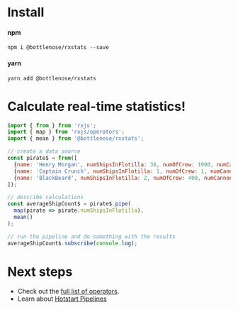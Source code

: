 # Install

#### npm
```
npm i @bottlenose/rxstats --save
```
#### yarn
```
yarn add @bottlenose/rxstats
```

# Calculate real-time statistics!
```js
import { from } from 'rxjs';
import { map } from 'rxjs/operators';
import { mean } from '@bottlenose/rxstats';

// create a data source
const pirate$ = from([
  {name: 'Henry Morgan', numShipsInFlotilla: 36, numOfCrew: 1900, numCannons: 240},
  {name: 'Captain Crunch', numShipsInFlotilla: 1, numOfCrew: 1, numCannons: 1},
  {name: 'BlackBeard', numShipsInFlotilla: 2, numOfCrew: 400, numCannons: 48},
]);

// describe calculations
const averageShipCount$ = pirate$.pipe(
  map(pirate => pirate.numShipsInFlotilla),
  mean()
);

// run the pipeline and do something with the results
averageShipCount$.subscribe(console.log);
```

# Next steps
* Check out the [full list of operators](https://buccaneerai.gitbook.io/bottlenose/data-analysis/rxstats/operators).
* Learn about [Hotstart Pipelines](https://buccaneerai.gitbook.io/bottlenose/data-analysis/rxstats/guides/warmstarts)